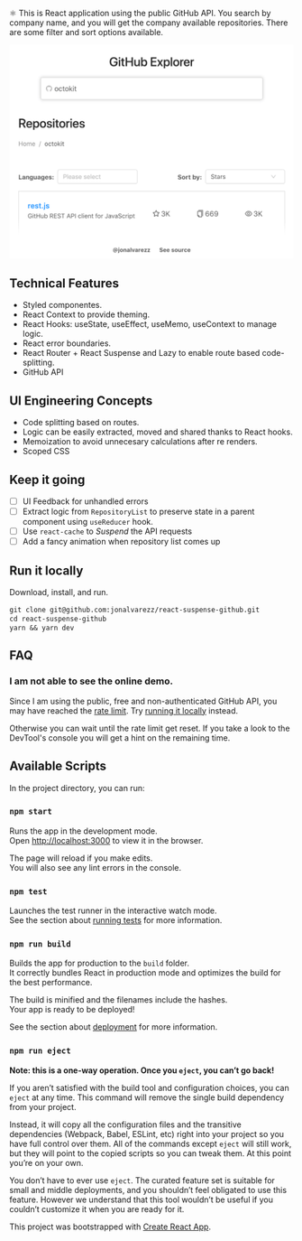 ⚛️ This is React application using the public GitHub API. You search by company name, and you will get the company available repositories. There are some filter and sort options available.

![alt React Suspense GitHub](./screenshot.png)

## Technical Features
* Styled componentes.
* React Context to provide theming.
* React Hooks: useState, useEffect, useMemo, useContext to manage logic.
* React error boundaries.
* React Router + React Suspense and Lazy to enable route based code-splitting.
* GitHub API

## UI Engineering Concepts
* Code splitting based on routes.
* Logic can be easily extracted, moved and shared thanks to React hooks.
* Memoization to avoid unnecesary calculations after re renders.
* Scoped CSS

## Keep it going
* [ ] UI Feedback for unhandled errors
* [ ] Extract logic from `RepositoryList` to preserve state in a parent component using `useReducer` hook.
* [ ] Use `react-cache` to _Suspend_ the API requests
* [ ] Add a fancy animation when repository list comes up

## Run it locally
Download, install, and run.
```
git clone git@github.com:jonalvarezz/react-suspense-github.git
cd react-suspense-github
yarn && yarn dev 
```

## FAQ
### I am not able to see the online demo.
Since I am using the public, free and non-authenticated GitHub API, you may have reached the [rate limit](https://developer.github.com/v3/#rate-limiting). Try [running it locally](#run-it-locally) instead.

Otherwise you can wait until the rate limit get reset. If you take a look to the DevTool's console you will get a hint on the remaining time.

## Available Scripts

In the project directory, you can run:

### `npm start`

Runs the app in the development mode.<br>
Open [http://localhost:3000](http://localhost:3000) to view it in the browser.

The page will reload if you make edits.<br>
You will also see any lint errors in the console.

### `npm test`

Launches the test runner in the interactive watch mode.<br>
See the section about [running tests](https://facebook.github.io/create-react-app/docs/running-tests) for more information.

### `npm run build`

Builds the app for production to the `build` folder.<br>
It correctly bundles React in production mode and optimizes the build for the best performance.

The build is minified and the filenames include the hashes.<br>
Your app is ready to be deployed!

See the section about [deployment](https://facebook.github.io/create-react-app/docs/deployment) for more information.

### `npm run eject`

**Note: this is a one-way operation. Once you `eject`, you can’t go back!**

If you aren’t satisfied with the build tool and configuration choices, you can `eject` at any time. This command will remove the single build dependency from your project.

Instead, it will copy all the configuration files and the transitive dependencies (Webpack, Babel, ESLint, etc) right into your project so you have full control over them. All of the commands except `eject` will still work, but they will point to the copied scripts so you can tweak them. At this point you’re on your own.

You don’t have to ever use `eject`. The curated feature set is suitable for small and middle deployments, and you shouldn’t feel obligated to use this feature. However we understand that this tool wouldn’t be useful if you couldn’t customize it when you are ready for it.

This project was bootstrapped with [Create React App](https://github.com/facebook/create-react-app).
